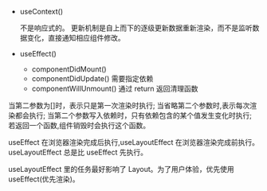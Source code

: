 - useContext()

  不是响应式的。 更新机制是自上而下的逐级更新数据重新渲染，而不是监听数据变化，直接通知相应组件修改。

- useEffect()
  - componentDidMount()
  - componentDidUpdate() 需要指定依赖
  - componentWillUnmount() 通过 return 返回清理函数

当第二参数为[]时，表示只是第一次渲染时执行;
当省略第二个参数时,表示每次渲染都会执行;
当第二个参数写入依赖时，只有依赖包含的某个值发生变化时执行;
若返回一个函数,组件销毁时会执行这个函数。

useEffect 在浏览器渲染完成后执行,useLayoutEffect 在浏览器渲染完成前执行。
useLayoutEffect 总是比 useEffect 先执行。

useLayoutEffect 里的任务最好影响了 Layout。为了用户体验，优先使用 useEffect(优先渲染)。
